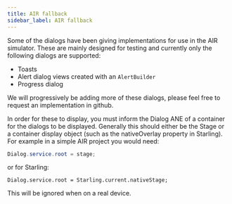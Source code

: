 ```yaml
---
title: AIR fallback
sidebar_label: AIR fallback
---
```


Some of the dialogs have been giving implementations for use in the AIR simulator. 
These are mainly designed for testing and currently only the following dialogs are supported:

- Toasts
- Alert dialog views created with an `AlertBuilder`
- Progress dialog

We will progressively be adding more of these dialogs, please feel free to request an implementation in github.

In order for these to display, you must inform the Dialog ANE of a container for the dialogs to be displayed. 
Generally this should either be the Stage or a container display object (such as the nativeOverlay property 
in Starling). For example in a simple AIR project you would need:

```actionscript
Dialog.service.root = stage;
```

or for Starling:

```
Dialog.service.root = Starling.current.nativeStage;
```

This will be ignored when on a real device.